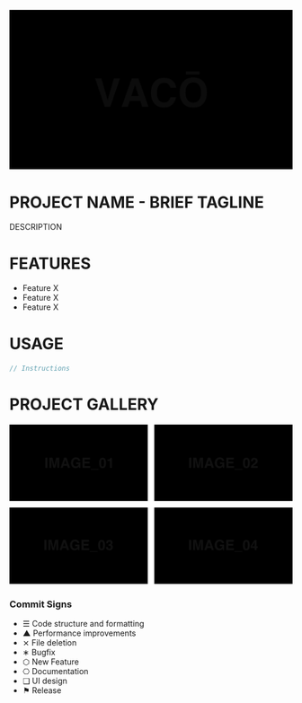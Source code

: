 ![Project Banner](/template-gfx/vaco-banner.png)

# PROJECT NAME - BRIEF TAGLINE
DESCRIPTION

# FEATURES
+ Feature X
+ Feature X
+ Feature X

# USAGE
```js
// Instructions
```

# PROJECT GALLERY

![Gallery](/template-gfx/vaco-quad-gallery.png)

### Commit Signs

+ ☰ Code structure and formatting
+ ▲ Performance improvements
+ ⨯ File deletion
+ ∗ Bugfix
+ ⬡ New Feature
+ ⎔ Documentation
+ ❑ UI design
+ ⚑ Release

